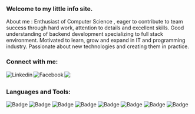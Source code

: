 ### Welcome to my little info site.

About me : Enthusiast of Computer Science , eager to contribute to team success through hard work, attention to details and excellent skills. Good understanding of backend development specializing to full stack
environment. Motivated to learn, grow and expand in IT and programming industry. Passionate about new technologies and creating
them in practice.

### Connect with me:
<a href="https://www.linkedin.com/in/mirjalol-rakhmonov-922939152/"><img align="left" alt="Linkedin" src="https://img.shields.io/badge/-LinkedIn-%235d8239?logo=LinkedIn&logoColor=white&logoPosition=right&labelColor=grey" /></a>
<a href="https://www.facebook.com/mirjalol.rakhmonov2712/"><img align="left" alt="Facebook" src="https://img.shields.io/badge/-Facebook-%235d8239?logo=Facebook&logoColor=white&logoPosition=right&labelColor=grey" /></a>
<a href="mailto:mirjalolrakhmonov@yahoo.com"> <img src="https://img.shields.io/badge/-Yahoo-%235d8239?logo=Yahoo&logoColor=white&logoPosition=right&labelColor=grey"/></a>

##
### Languages and Tools:  

![Badge](https://img.shields.io/badge/Languages-Java-%235d8239?logo=Java&logoColor=white)
![Badge](https://img.shields.io/badge/Frameworks-Angular-%235d8239?logo=Angular&logoColor=white)
![Badge](https://img.shields.io/badge/Frameworks-Spring-%235d8239?logo=Spring&logoColor=white)
![Badge](https://img.shields.io/badge/SQL-PostgreSQL-%235d8239?logo=PostgreSql&logoColor=white)
![Badge](https://img.shields.io/badge/SQL-MySQL-%235d8239?logo=MySql&logoColor=white)
![Badge](https://img.shields.io/badge/Tools-Docker-%235d8239?logo=Docker&logoColor=white)
![Badge](https://img.shields.io/badge/Tools-VSC-%235d8239?logo=visual-studio-code&logoColor=white)
![Badge](https://img.shields.io/badge/Tools-Git-%235d8239?logo=Git&logoColor=white)
